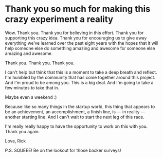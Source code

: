 # Thank you so much for making this crazy experiment a reality

Wow. Thank you. Thank you for believing in this effort. Thank you for supporting this crazy idea. Thank you for encouraging us to give away everything we've learned over the past eight years with the hopes that it will help someone else do something amazing and awesome for someone else amazing and awesome. 

Thank you. Thank you. Thank you. 

I can't help but think that this is a moment to take a deep breath and reflect. I'm humbled by the community that has come together around this project. And I'm proud to be among you. This is a big deal. And I'm going to take a few minutes to take that in. 

Maybe even a weekend :)

Because like so many things in the startup world, this thing that appears to be an achievement, an accomplishment, a finish line, is — in reality — another starting line. And I can't wait to start the next leg of this race.

I'm really really happy to have the opportunity to work on this with you. Thank you again.

Love, 
Rick

P.S. SQUEEE! Be on the lookout for those backer surveys!